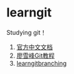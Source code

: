 # learngit
Studying git！
1. [官方中文文档](https://git-scm.com/book/zh/v2/%E8%B5%B7%E6%AD%A5-%E5%85%B3%E4%BA%8E%E7%89%88%E6%9C%AC%E6%8E%A7%E5%88%B6)
2. [廖雪峰Git教程](https://www.liaoxuefeng.com/wiki/896043488029600)
3. [learngitbranching](https://learngitbranching.js.org/?locale=zh_CN)
